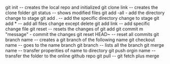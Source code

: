 git init -- creates the local repo and initialized
git clone link -- creates the clone folder
git status -- shows modified files
git add -all - add the directory change to stage
git add . -- add the specific directory change to stage
git add \* -- add all files change except delete
git add link -- add specific change file
git reset -- resets the changes of git add
git commit m "message" - commit the changes
git reset HEAD~ -- reset all commits
git branch name -- creates a git branch of the following name
git checkout name -- goes to the name branch
git branch -- lists all the branch
git merge name -- transfer properities of name to directory
git push orgin name -- transfer the folder to the online github repo
git pull -- git fetch plus merge

